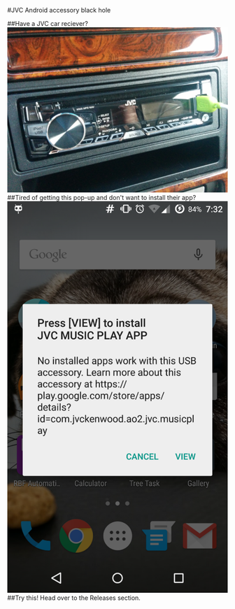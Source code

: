 
#JVC Android accessory black hole

##Have a JVC car reciever?
![Example](photos/im0.jpg)
##Tired of getting this pop-up and don't want to install their app?
![Example](photos/im1.png)
##Try this!
Head over to the Releases section.
